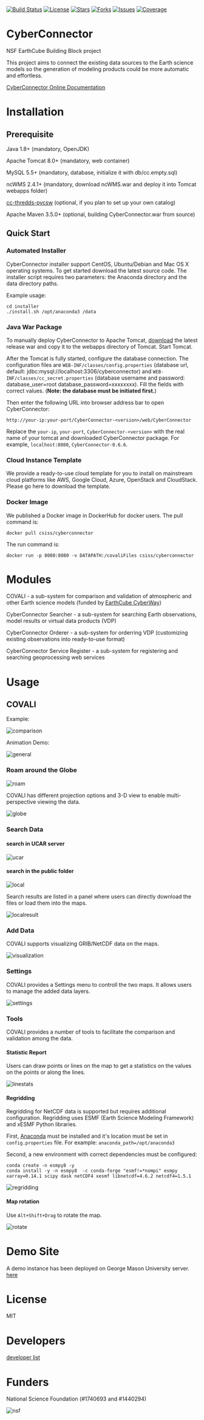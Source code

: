 
[![Build Status](https://travis-ci.org/CSISS/cc.svg?branch=master)](https://travis-ci.org/CSISS/cc) [![License](https://img.shields.io/github/license/CSISS/cc.svg)](https://github.com/CSISS/cc/blob/master/LICENSE) [![Stars](https://img.shields.io/github/stars/CSISS/cc.svg)](https://github.com/CSISS/cc/stargazers) [![Forks](https://img.shields.io/github/forks/CSISS/cc.svg)](https://github.com/CSISS/cc/network/members) [![Issues](https://img.shields.io/github/issues/CSISS/cc.svg)](https://github.com/CSISS/cc/issues) [![Coverage](https://img.shields.io/badge/covarege-100%25-success.svg)](https://codecov.io/) 

# CyberConnector

NSF EarthCube Building Block project

This project aims to connect the existing data sources to the Earth science models so the generation of modeling products could be more automatic and effortless. 

[CyberConnector Online Documentation](https://csiss.github.io/cc/)

# Installation

## Prerequisite

Java 1.8+ (mandatory, OpenJDK)

Apache Tomcat 8.0+ (mandatory, web container)

MySQL 5.5+ (mandatory, database, initialize it with db/cc.empty.sql)

ncWMS 2.4.1+ (mandatory, download ncWMS.war and deploy it into Tomcat webapps folder)

[cc-thredds-pycsw](https://github.com/CSISS/cc-thredds-pycsw) (optional, if you plan to set up your own catalog)

Apache Maven 3.5.0+ (optional, building CyberConnector.war from source)

## Quick Start

### Automated Installer

CyberConnector installer support CentOS, Ubuntu/Debian and Mac OS X operating systems. To get started download the latest source code. The installer script requires two parameters: the Anaconda directory and the data directory paths. 


Example usage: 

```
cd installer
./install.sh /opt/anaconda3 /data
```


### Java War Package

To manually deploy CyberConnector to Apache Tomcat, [download](https://github.com/CSISS/cc/releases) the latest release war and copy it to the webapps directory of Tomcat. Start Tomcat. 

After the Tomcat is fully started, configure the database connection. The configuration files are `WEB-INF/classes/config.properties` (database url, default: jdbc:mysql://localhost:3306/cyberconnector) and `WEB-INF/classes/cc_secret.properties` (database username and password: database_user=root database_password=xxxxxxxx). Fill the fields with correct values. (**Note: the database must be initiated first.**)

Then enter the following URL into browser address bar to open CyberConnector:

`http://your-ip:your-port/CyberConnector-<version>/web/CyberConnector`

Replace the `your-ip`, `your-port`, `CyberConnector-<version>` with the real name of your tomcat and downloaded CyberConnector package. For example, `localhost:8080`, `CyberConnector-0.6.6`.

### Cloud Instance Template

We provide a ready-to-use cloud template for you to install on mainstream cloud platforms like AWS, Google Cloud, Azure, OpenStack and CloudStack. Please go here to download the template.

### Docker Image

We published a Docker image in DockerHub for docker users. The pull command is:

`docker pull csiss/cyberconnector`

The run command is:

`docker run -p 8080:8080 -v DATAPATH:/covaliFiles csiss/cyberconnector`

# Modules

COVALI - a sub-system for comparison and validation of atmospheric and other Earth science models (funded by [EarthCube CyberWay](http://cube.csiss.gmu.edu/CyberWay/web/index))

CyberConnector Searcher - a sub-system for searching Earth observations, model results or virtual data products (VDP)

CyberConnector Orderer - a sub-system for orderring VDP (customizing existing observations into ready-to-use format)

CyberConnector Service Register - a sub-system for registering and searching geoprocessing web services

# Usage

## COVALI

Example: 

![comparison](docs/comparison_asr_era5.jpg)

Animation Demo:

![general](docs/covali-demo.gif)

### Roam around the Globe

![roam](docs/ccportal.gif)

COVALI has different projection options and 3-D view to enable multi-perspective viewing the data.

![globe](docs/cc-3d.gif)

### Search Data

#### search in UCAR server

![ucar](docs/search_ucar.png)

#### search in the public folder

![local](docs/search_local.png)

Search results are listed in a panel where users can directly download the files or load them into the maps.

![localresult](docs/search_results.png)

### Add Data

COVALI supports visualizing GRIB/NetCDF data on the maps. 

![visualization](docs/cc-add-data.gif)

### Settings

COVALI provides a Settings menu to controll the two maps. It allows users to manage the added data layers.

![settings](docs/cc-settings.gif)

### Tools

COVALI provides a number of tools to facilitate the comparison and validation among the data. 

#### Statistic Report

Users can draw points or lines on the map to get a statistics on the values on the points or along the lines.

![linestats](docs/line_stats.png)


#### Regridding

Regridding for NetCDF data is supported but requires additional configuration. Regridding uses ESMF (Earth Science Modeling Framework) and xESMF Python libraries.

First, [Anaconda](https://docs.anaconda.com/anaconda/install/) must be installed and it's location must be set in `config.properties` file. For example: `anaconda_path=/opt/anaconda3`  

Second, a new environment with correct dependencies must be configured:
```$bash
conda create -n esmpy8 -y
conda install -y -n esmpy8  -c conda-forge "esmf!=*nompi" esmpy xarray=0.14.1 scipy dask netCDF4 xesmf libnetcdf=4.6.2 netcdf4=1.5.1
``` 

![regridding](docs/regridding-demo.gif)
#### Map rotation

Use `Alt+Shift+Drag` to rotate the map.

![rotate](docs/map_rotate.png)

# Demo Site

A demo instance has been deployed on George Mason University server. [here](http://cube.csiss.gmu.edu/CyberConnector/web/covali)

# License

MIT

# Developers

[developer list](authors.md)

# Funders

National Science Foundation (#1740693 and #1440294)

![nsf](docs/logo_nsf.gif)


